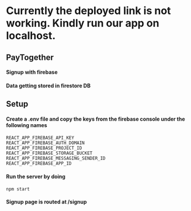 # Currently the deployed link is not working. Kindly run our app on localhost.

## PayTogether
#### Signup with firebase
#### Data getting stored in firestore DB

## Setup
#### Create a .env file and copy the keys from the firebase console under the following names
####
```
REACT_APP_FIREBASE_API_KEY
REACT_APP_FIREBASE_AUTH_DOMAIN
REACT_APP_FIREBASE_PROJECT_ID
REACT_APP_FIREBASE_STORAGE_BUCKET
REACT_APP_FIREBASE_MESSAGING_SENDER_ID
REACT_APP_FIREBASE_APP_ID
```
#### Run the server by doing 
```
npm start
```
#### Signup page is routed at /signup
